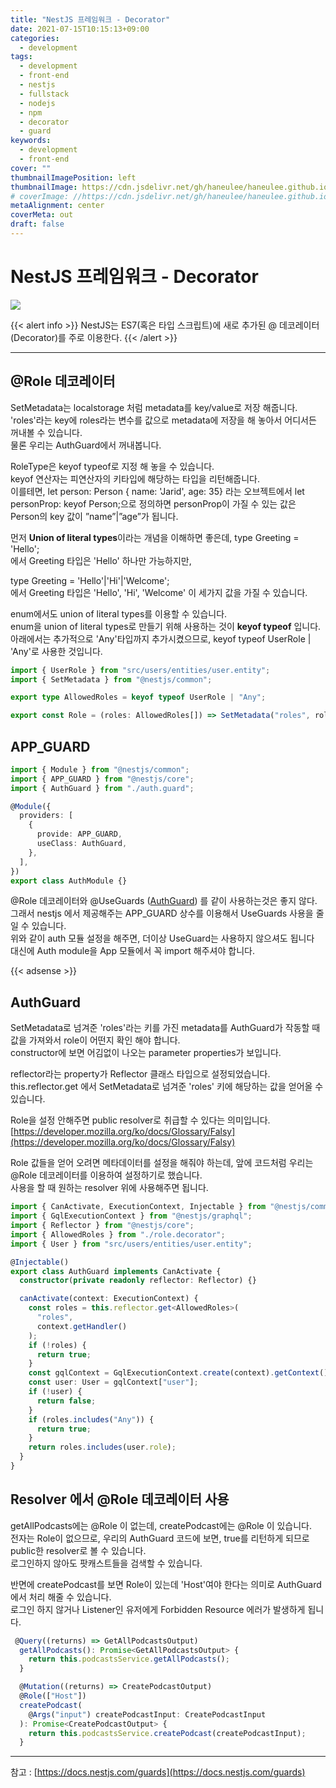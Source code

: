 ```yaml
---
title: "NestJS 프레임워크 - Decorator"
date: 2021-07-15T10:15:13+09:00
categories:
  - development
tags:
  - development
  - front-end
  - nestjs
  - fullstack
  - nodejs
  - npm
  - decorator
  - guard
keywords:
  - development
  - front-end
cover: ""
thumbnailImagePosition: left
thumbnailImage: https://cdn.jsdelivr.net/gh/haneulee/haneulee.github.io/img/post/nestjs/img-1.png
# coverImage: //https://cdn.jsdelivr.net/gh/haneulee/haneulee.github.io/img/post/hugo/github-site.png
metaAlignment: center
coverMeta: out
draft: false
---
```


<!--toc-->

# NestJS 프레임워크 - Decorator

![](https://cdn.jsdelivr.net/gh/haneulee/haneulee.github.io/img/post/nestjs/img-1.png)

{{< alert info >}}
NestJS는 ES7(혹은 타입 스크립트)에 새로 추가된 @ 데코레이터(Decorator)를 주로 이용한다.
{{< /alert >}}

---

## @Role 데코레이터

SetMetadata는 localstorage 처럼 metadata를 key/value로 저장 해줍니다.  
'roles'라는 key에 roles라는 변수를 값으로 metadata에 저장을 해 놓아서 어디서든 꺼내볼 수 있습니다.  
물론 우리는 AuthGuard에서 꺼내봅니다.

RoleType은 keyof typeof로 지정 해 놓을 수 있습니다.  
keyof 연산자는 피연산자의 키타입에 해당하는 타입을 리턴해줍니다.  
이를테면, let person: Person { name: 'Jarid', age: 35} 라는 오브젝트에서 let personProp: keyof Person;으로 정의하면 personProp이 가질 수 있는 값은 Person의 key 값이 ”name”|”age”가 됩니다.

먼저 **Union of literal types**이라는 개념을 이해하면 좋은데,
type Greeting = 'Hello';  
에서 Greeting 타입은 'Hello' 하나만 가능하지만,

type Greeting = 'Hello'|'Hi'|'Welcome';  
에서 Greeting 타입은 'Hello', 'Hi', 'Welcome' 이 세가지 값을 가질 수 있습니다.

enum에서도 union of literal types를 이용할 수 있습니다.  
enum을 union of literal types로 만들기 위해 사용하는 것이 **keyof typeof** 입니다.  
아래에서는 추가적으로 'Any'타입까지 추가시켰으므로, keyof typeof UserRole | 'Any'로 사용한 것입니다.

```ts
import { UserRole } from "src/users/entities/user.entity";
import { SetMetadata } from "@nestjs/common";

export type AllowedRoles = keyof typeof UserRole | "Any";

export const Role = (roles: AllowedRoles[]) => SetMetadata("roles", roles);
```

## APP_GUARD

```ts
import { Module } from "@nestjs/common";
import { APP_GUARD } from "@nestjs/core";
import { AuthGuard } from "./auth.guard";

@Module({
  providers: [
    {
      provide: APP_GUARD,
      useClass: AuthGuard,
    },
  ],
})
export class AuthModule {}
```

@Role 데코레이터와 @UseGuards ([AuthGuard](https://docs.nestjs.com/security/authentication#enable-authentication-globally)) 를 같이 사용하는것은 좋지 않다.  
그래서 nestjs 에서 제공해주는 APP_GUARD 상수를 이용해서 UseGuards 사용을 줄일 수 있습니다.  
위와 같이 auth 모듈 설정을 해주면, 더이상 UseGuard는 사용하지 않으셔도 됩니다  
대신에 Auth module을 App 모듈에서 꼭 import 해주셔야 합니다.

{{< adsense >}}

## AuthGuard

SetMetadata로 넘겨준 'roles'라는 키를 가진 metadata를 AuthGuard가 작동할 때 값을 가져와서 role이 어떤지 확인 해야 합니다.  
constructor에 보면 어김없이 나오는 parameter properties가 보입니다.

reflector라는 property가 Reflector 클래스 타입으로 설정되었습니다.  
this.reflector.get<AllowedRoles> 에서 SetMetadata로 넘겨준 'roles' 키에 해당하는 값을 얻어올 수 있습니다.

Role을 설정 안해주면 public resolver로 취급할 수 있다는 의미입니다.  
[https://developer.mozilla.org/ko/docs/Glossary/Falsy](https://developer.mozilla.org/ko/docs/Glossary/Falsy)

Role 값들을 얻어 오려면 메타데이터를 설정을 해줘야 하는데, 앞에 코드처럼 우리는 @Role 데코레이터를 이용하여 설정하기로 했습니다.  
사용을 할 때 원하는 resolver 위에 사용해주면 됩니다.

```ts
import { CanActivate, ExecutionContext, Injectable } from "@nestjs/common";
import { GqlExecutionContext } from "@nestjs/graphql";
import { Reflector } from "@nestjs/core";
import { AllowedRoles } from "./role.decorator";
import { User } from "src/users/entities/user.entity";

@Injectable()
export class AuthGuard implements CanActivate {
  constructor(private readonly reflector: Reflector) {}

  canActivate(context: ExecutionContext) {
    const roles = this.reflector.get<AllowedRoles>(
      "roles",
      context.getHandler()
    );
    if (!roles) {
      return true;
    }
    const gqlContext = GqlExecutionContext.create(context).getContext();
    const user: User = gqlContext["user"];
    if (!user) {
      return false;
    }
    if (roles.includes("Any")) {
      return true;
    }
    return roles.includes(user.role);
  }
}
```

## Resolver 에서 @Role 데코레이터 사용

getAllPodcasts에는 @Role 이 없는데, createPodcast에는 @Role 이 있습니다.  
전자는 Role이 없으므로, 우리의 AuthGuard 코드에 보면, true를 리턴하게 되므로 public한 resolver로 볼 수 있습니다.  
로그인하지 않아도 팟캐스트들을 검색할 수 있습니다.

반면에 createPodcast를 보면 Role이 있는데 'Host'여야 한다는 의미로 AuthGuard에서 처리 해줄 수 있습니다.  
로그인 하지 않거나 Listener인 유저에게 Forbidden Resource 에러가 발생하게 됩니다.

```ts
 @Query((returns) => GetAllPodcastsOutput)
  getAllPodcasts(): Promise<GetAllPodcastsOutput> {
    return this.podcastsService.getAllPodcasts();
  }

  @Mutation((returns) => CreatePodcastOutput)
  @Role(["Host"])
  createPodcast(
    @Args("input") createPodcastInput: CreatePodcastInput
  ): Promise<CreatePodcastOutput> {
    return this.podcastsService.createPodcast(createPodcastInput);
  }
```

---

참고 :
[https://docs.nestjs.com/guards](https://docs.nestjs.com/guards)
